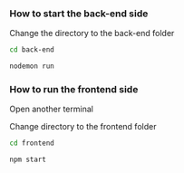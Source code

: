 ### How to start the back-end side 

Change the directory to the back-end folder

```bash
cd back-end
```
<!-- 
 Install the required packages
```bash
yarn install
```


After installing all of the required dependencies -->

```bash
nodemon run
```



### How to run the frontend side

Open another terminal

Change directory to the frontend folder

```bash
cd frontend
```


<!-- 
 Install all of the required dependancies 

```bash
yarn install
```

 After installing all of the required dependencies -->

```bash
npm start
```

